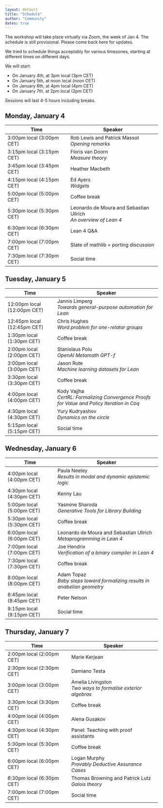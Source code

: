 ```yaml
---
layout: default
title: "Schedule"
author: "Community"
dates: true
---
```


The workshop will take place virtually via Zoom, the week of Jan 4. The
schedule is still provisional. Please come back here for updates.

We tried to schedule things acceptably for various timezones,
starting at different times on different days.

We will start:
* On January 4th, at <time datetime="2021-01-04T15:00+01:00">3pm</time> local <span>(3pm CET)</span>
* On January 5th, at <time datetime="2021-01-05T12:00+01:00">noon</time> local <span>(noon CET)</span>
* On January 6th, at <time datetime="2021-01-06T16:00+01:00">4pm</time> local <span>(4pm CET)</span>
* On January 7th, at <time datetime="2021-01-07T14:00+01:00">2pm</time> local <span>(2pm CET)</span>

Sessions will last 4-5 hours including breaks.

## Monday, January 4

| Time      | Speaker            |
| --------- | ------------------ |
| <time datetime="2021-01-04T15:00+01:00">3:00pm</time> local (3:00pm CET) | Rob Lewis and Patrick Massot<br>*Opening remarks* |
| <time datetime="2021-01-04T15:15+01:00">3:15pm</time> local (3:15pm CET) | Floris van Doorn<br>*Measure theory* |
| <time datetime="2021-01-04T15:45+01:00">3:45pm</time> local (3:45pm CET) | Heather Macbeth |
| <time datetime="2021-01-04T16:15+01:00">4:15pm</time> local (4:15pm CET) | Ed Ayers<br>*Widgets* |
| <time datetime="2021-01-04T17:00+01:00">5:00pm</time> local (5:00pm CET) | Coffee break |
| <time datetime="2021-01-04T17:30+01:00">5:30pm</time> local (5:30pm CET) | Leonardo de Moura and Sebastian Ullrich<br>*An overview of Lean 4* |
| <time datetime="2021-01-04T18:30+01:00">6:30pm</time> local (6:30pm CET) | Lean 4 Q&A |
| <time datetime="2021-01-04T19:00+01:00">7:00pm</time> local (7:00pm CET) | State of mathlib + porting discussion |
| <time datetime="2021-01-04T19:30+01:00">7:30pm</time> local (7:30pm CET) | Social time |

## Tuesday, January 5

| Time      | Speaker            |
| --------- | ------------------ |
| <time datetime="2021-01-04T12:00+01:00">12:00pm</time> local (12:00pm CET) | Jannis Limperg<br>*Towards general-purpose automation for Lean* |
| <time datetime="2021-01-04T12:45+01:00">12:45pm</time> local (12:45pm CET) | Chris Hughes<br>*Word problem for one-relator groups* |
| <time datetime="2021-01-04T13:30+01:00">1:30pm</time> local (1:30pm CET) | Coffee break |
| <time datetime="2021-01-04T14:00+01:00">2:00pm</time> local (2:00pm CET) | Stanislaus Polu<br>*OpenAI Metamath GPT-f* |
| <time datetime="2021-01-04T15:00+01:00">3:00pm</time> local (3:00pm CET) | Jason Rute<br>*Machine learning datasets for Lean* |
| <time datetime="2021-01-04T15:30+01:00">3:30pm</time> local (3:30pm CET) | Coffee break |
| <time datetime="2021-01-04T16:00+01:00">4:00pm</time> local (4:00pm CET) | Kody Vajjha<br>*CertRL: Formalizing Convergence Proofs for Value and Policy Iteration in Coq* |
| <time datetime="2021-01-04T16:30+01:00">4:30pm</time> local (4:30pm CET) | Yury Kudryashov<br>*Dynamics on the circle* |
| <time datetime="2021-01-04T17:15+01:00">5:15pm</time> local (5:15pm CET) | Social time |

## Wednesday, January 6

| Time      | Speaker            |
| --------- | ------------------ |
| <time datetime="2021-01-04T16:00+01:00">4:00pm</time> local (4:00pm CET) | Paula Neeley<br>*Results in modal and dynamic epistemic logic* |
| <time datetime="2021-01-04T16:30+01:00">4:30pm</time> local (4:30pm CET) | Kenny Lau |
| <time datetime="2021-01-04T17:00+01:00">5:00pm</time> local (5:00pm CET) | Yasmine Sharoda<br>*Generative Tools for Library Building* |
| <time datetime="2021-01-04T17:30+01:00">5:30pm</time> local (5:30pm CET) | Coffee break |
| <time datetime="2021-01-04T18:00+01:00">6:00pm</time> local (6:00pm CET) | Leonardo de Moura and Sebastian Ullrich<br>*Metaprogramming in Lean 4* |
| <time datetime="2021-01-04T19:00+01:00">7:00pm</time> local (7:00pm CET) | Joe Hendrix<br>*Verification of a binary compiler in Lean 4* |
| <time datetime="2021-01-04T19:30+01:00">7:30pm</time> local (7:30pm CET) | Coffee break |
| <time datetime="2021-01-04T20:00+01:00">8:00pm</time> local (8:00pm CET) | Adam Topaz<br>*Baby steps toward formalizing results in anabelian geometry* |
| <time datetime="2021-01-04T20:45+01:00">8:45pm</time> local (8:45pm CET) | Peter Nelson |
| <time datetime="2021-01-04T21:15+01:00">9:15pm</time> local (9:15pm CET) | Social time |

## Thursday, January 7

| Time      | Speaker            |
| --------- | ------------------ |
| <time datetime="2021-01-04T14:00+01:00">2:00pm</time> local (2:00pm CET) | Marie Kerjean |
| <time datetime="2021-01-04T14:30+01:00">2:30pm</time> local (2:30pm CET) | Damiano Testa |
| <time datetime="2021-01-04T15:00+01:00">3:00pm</time> local (3:00pm CET) | Amelia Livingston<br>*Two ways to formalise exterior algebras* |
| <time datetime="2021-01-04T15:30+01:00">3:30pm</time> local (3:30pm CET) | Coffee break |
| <time datetime="2021-01-04T16:00+01:00">4:00pm</time> local (4:00pm CET) | Alena Gusakov |
| <time datetime="2021-01-04T16:30+01:00">4:30pm</time> local (4:30pm CET) | Panel: Teaching with proof assistants |
| <time datetime="2021-01-04T17:30+01:00">5:30pm</time> local (5:30pm CET) | Coffee break |
| <time datetime="2021-01-04T18:00+01:00">6:00pm</time> local (6:00pm CET) | Logan Murphy<br>*Provably Deductive Assurance Cases* |
| <time datetime="2021-01-04T18:30+01:00">6:30pm</time> local (6:30pm CET) | Thomas Browning and Patrick Lutz<br>*Galois theory* |
| <time datetime="2021-01-04T19:00+01:00">7:00pm</time> local (7:00pm CET) | Social time |
